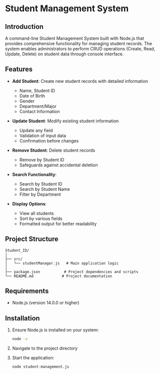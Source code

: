 # Student Management System

## Introduction
A command-line Student Management System built with Node.js that provides comprehensive functionality for managing student records. The system enables administrators to perform CRUD operations (Create, Read, Update, Delete) on student data through console interface.

## Features
- **Add Student**: Create new student records with detailed information
  - Name, Student ID
  - Date of Birth
  - Gender
  - Department/Major
  - Contact Information
  
- **Update Student**: Modify existing student information
  - Update any field
  - Validation of input data
  - Confirmation before changes

- **Remove Student**: Delete student records
  - Remove by Student ID
  - Safeguards against accidental deletion
  
- **Search Functionality**:
  - Search by Student ID
  - Search by Student Name
  - Filter by Department

- **Display Options**:
  - View all students
  - Sort by various fields
  - Formatted output for better readability

## Project Structure
```
Student_ID/
│
├── src/
│   └── studentManager.js   # Main application logic
│
├── package.json           # Project dependencies and scripts
└── README.md             # Project documentation
```

## Requirements
- Node.js (version 14.0.0 or higher)

## Installation

1. Ensure Node.js is installed on your system:
   ```bash
   node -v
   ```

2. Navigate to the project directory

3. Start the application:
   ```bash
   node student-management.js
   ```
